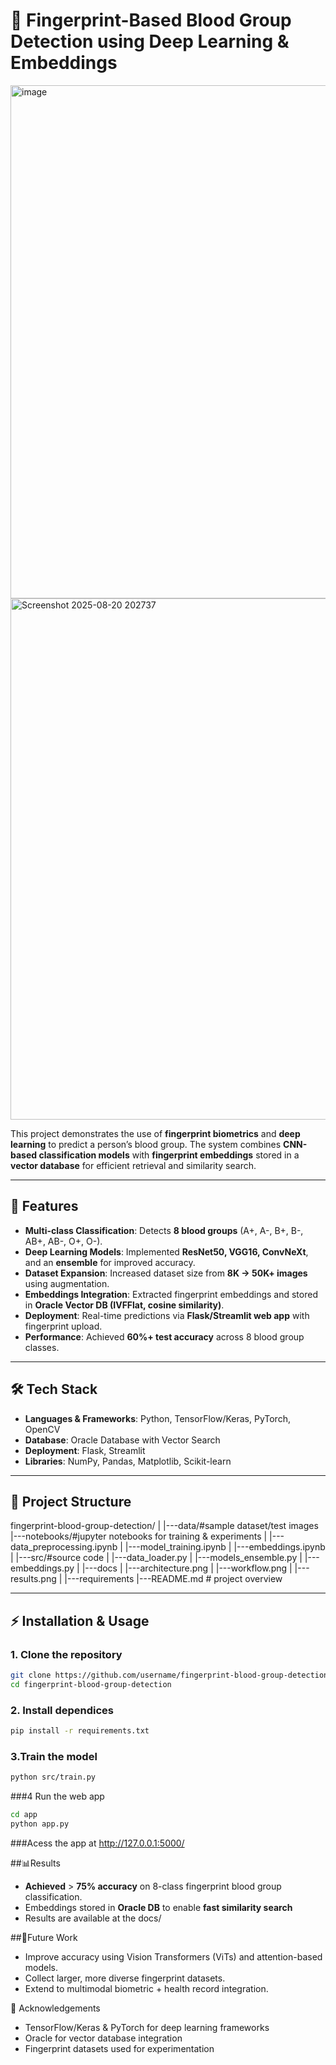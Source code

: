 # 🧬 Fingerprint-Based Blood Group Detection using Deep Learning & Embeddings  
<img width="1600" height="821" alt="image" src="https://github.com/user-attachments/assets/413bfc47-ddf6-48ec-8e04-71e272b4d6ce" />
<img width="1707" height="834" alt="Screenshot 2025-08-20 202737" src="https://github.com/user-attachments/assets/05969df4-5e32-430c-be8f-a8b22f7d542e" />


This project demonstrates the use of **fingerprint biometrics** and **deep learning** to predict a person’s blood group. The system combines **CNN-based classification models** with **fingerprint embeddings** stored in a **vector database** for efficient retrieval and similarity search.  

---

## 🚀 Features  
- **Multi-class Classification**: Detects **8 blood groups** (A+, A-, B+, B-, AB+, AB-, O+, O-).  
- **Deep Learning Models**: Implemented **ResNet50, VGG16, ConvNeXt**, and an **ensemble** for improved accuracy.  
- **Dataset Expansion**: Increased dataset size from **8K → 50K+ images** using augmentation.  
- **Embeddings Integration**: Extracted fingerprint embeddings and stored in **Oracle Vector DB (IVFFlat, cosine similarity)**.  
- **Deployment**: Real-time predictions via **Flask/Streamlit web app** with fingerprint upload.  
- **Performance**: Achieved **60%+ test accuracy** across 8 blood group classes.  

---

## 🛠️ Tech Stack  
- **Languages & Frameworks**: Python, TensorFlow/Keras, PyTorch, OpenCV  
- **Database**: Oracle Database with Vector Search  
- **Deployment**: Flask, Streamlit  
- **Libraries**: NumPy, Pandas, Matplotlib, Scikit-learn  

---

## 📂 Project Structure  
fingerprint-blood-group-detection/
|
|---data/#sample dataset/test images
|---notebooks/#jupyter notebooks for training & experiments
| |---data_preprocessing.ipynb
| |---model_training.ipynb
| |---embeddings.ipynb
|
|---src/#source code
| |---data_loader.py
| |---models_ensemble.py
| |---embeddings.py
|
|---docs
| |---architecture.png
| |---workflow.png
| |---results.png
|
|---requirements
|---README.md # project overview


---

## ⚡ Installation & Usage  

### 1. Clone the repository  
```bash
git clone https://github.com/username/fingerprint-blood-group-detection.git
cd fingerprint-blood-group-detection
```

### 2. Install dependices
```bash
pip install -r requirements.txt
```

### 3.Train the model
```bash
python src/train.py
```

###4 Run the web app
```bash
cd app
python app.py
```
###Acess the app at http://127.0.0.1:5000/

##📊Results
- **Achieved** > **75% accuracy** on 8-class fingerprint blood group classification.
- Embeddings stored in **Oracle DB** to enable **fast similarity search**
- Results are available at the docs/

##🔮Future Work
- Improve accuracy using Vision Transformers (ViTs) and attention-based models.
- Collect larger, more diverse fingerprint datasets.
- Extend to multimodal biometric + health record integration.

🤝 Acknowledgements

- TensorFlow/Keras & PyTorch for deep learning frameworks
- Oracle for vector database integration
- Fingerprint datasets used for experimentation


